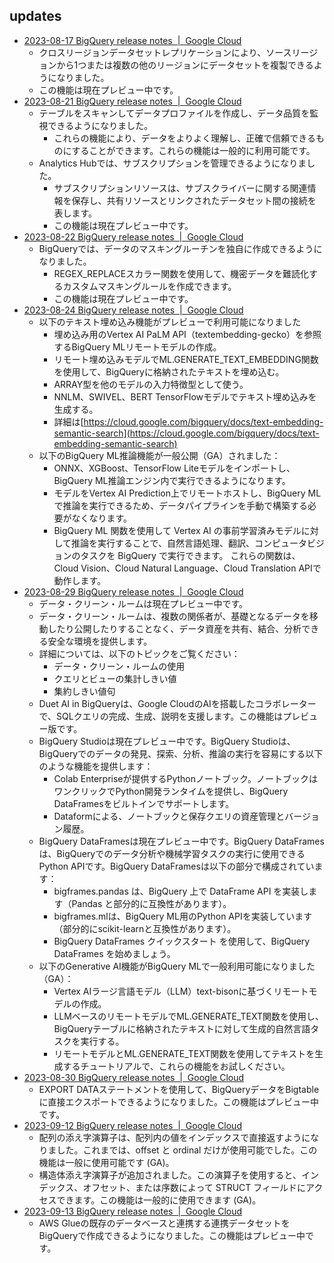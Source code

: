 

## updates

- [2023-08-17 BigQuery release notes  |  Google Cloud](https://cloud.google.com/bigquery/docs/release-notes#August_17_2023)
  - クロスリージョンデータセットレプリケーションにより、ソースリージョンから1つまたは複数の他のリージョンにデータセットを複製できるようになりました。
  - この機能は現在プレビュー中です。
- [2023-08-21 BigQuery release notes  |  Google Cloud](https://cloud.google.com/bigquery/docs/release-notes#August_21_2023)
  - テーブルをスキャンしてデータプロファイルを作成し、データ品質を監視できるようになりました。
    - これらの機能により、データをよりよく理解し、正確で信頼できるものにすることができます。これらの機能は一般的に利用可能です。
  - Analytics Hubでは、サブスクリプションを管理できるようになりました。
    - サブスクリプションリソースは、サブスクライバーに関する関連情報を保存し、共有リソースとリンクされたデータセット間の接続を表します。
    - この機能は現在プレビュー中です。
- [2023-08-22 BigQuery release notes  |  Google Cloud](https://cloud.google.com/bigquery/docs/release-notes#August_22_2023)
  - BigQueryでは、データのマスキングルーチンを独自に作成できるようになりました。
    - REGEX_REPLACEスカラー関数を使用して、機密データを難読化するカスタムマスキングルールを作成できます。
    - この機能は現在プレビュー中です。
- [2023-08-24 BigQuery release notes  |  Google Cloud](https://cloud.google.com/bigquery/docs/release-notes#August_24_2023)
  - 以下のテキスト埋め込み機能がプレビューで利用可能になりました
    - 埋め込み用のVertex AI PaLM API（textembedding-gecko）を参照するBigQuery MLリモートモデルの作成。
    - リモート埋め込みモデルでML.GENERATE_TEXT_EMBEDDING関数を使用して、BigQueryに格納されたテキストを埋め込む。
    - ARRAY<NUMERIC>型を他のモデルの入力特徴型として使う。
    - NNLM、SWIVEL、BERT TensorFlowモデルでテキスト埋め込みを生成する。
    - 詳細は[https://cloud.google.com/bigquery/docs/text-embedding-semantic-search](https://cloud.google.com/bigquery/docs/text-embedding-semantic-search)
  - 以下のBigQuery ML推論機能が一般公開（GA）されました：
    - ONNX、XGBoost、TensorFlow Liteモデルをインポートし、BigQuery ML推論エンジン内で実行できるようになります。
    - モデルをVertex AI Prediction上でリモートホストし、BigQuery MLで推論を実行できるため、データパイプラインを手動で構築する必要がなくなります。
    - BigQuery ML 関数を使用して Vertex AI の事前学習済みモデルに対して推論を実行することで、自然言語処理、翻訳、コンピュータビジョンのタスクを BigQuery で実行できます。
    これらの関数は、Cloud Vision、Cloud Natural Language、Cloud Translation APIで動作します。
- [2023-08-29 BigQuery release notes  |  Google Cloud](https://cloud.google.com/bigquery/docs/release-notes#August_29_2023)
  - データ・クリーン・ルームは現在プレビュー中です。
  - データ・クリーン・ルームは、複数の関係者が、基礎となるデータを移動したり公開したりすることなく、データ資産を共有、結合、分析できる安全な環境を提供します。
  - 詳細については、以下のトピックをご覧ください：
    - データ・クリーン・ルームの使用
    - クエリとビューの集計しきい値
    - 集約しきい値句
  - Duet AI in BigQueryは、Google CloudのAIを搭載したコラボレーターで、SQLクエリの完成、生成、説明を支援します。この機能はプレビュー版です。
  - BigQuery Studioは現在プレビュー中です。BigQuery Studioは、BigQueryでのデータの発見、探索、分析、推論の実行を容易にする以下のような機能を提供します：
    - Colab Enterpriseが提供するPythonノートブック。ノートブックはワンクリックでPython開発ランタイムを提供し、BigQuery DataFramesをビルトインでサポートします。
    - Dataformによる、ノートブックと保存クエリの資産管理とバージョン履歴。
  - BigQuery DataFramesは現在プレビュー中です。BigQuery DataFramesは、BigQueryでのデータ分析や機械学習タスクの実行に使用できるPython APIです。BigQuery DataFramesは以下の部分で構成されています：
    - bigframes.pandas は、BigQuery 上で DataFrame API を実装します（Pandas と部分的に互換性があります）。
    - bigframes.mlは、BigQuery ML用のPython APIを実装しています（部分的にscikit-learnと互換性があります）。
    - BigQuery DataFrames クイックスタート を使用して、BigQuery DataFrames を始めましょう。
  - 以下のGenerative AI機能がBigQuery MLで一般利用可能になりました（GA）：
    - Vertex AIラージ言語モデル（LLM）text-bisonに基づくリモートモデルの作成。
    - LLMベースのリモートモデルでML.GENERATE_TEXT関数を使用し、BigQueryテーブルに格納されたテキストに対して生成的自然言語タスクを実行する。
    - リモートモデルとML.GENERATE_TEXT関数を使用してテキストを生成するチュートリアルで、これらの機能をお試しください。
- [2023-08-30 BigQuery release notes  |  Google Cloud](https://cloud.google.com/bigquery/docs/release-notes#August_30_2023)
  - EXPORT DATAステートメントを使用して、BigQueryデータをBigtableに直接エクスポートできるようになりました。この機能はプレビュー中です。
- [2023-09-12 BigQuery release notes  |  Google Cloud](https://cloud.google.com/bigquery/docs/release-notes#September_12_2023)
  - 配列の添え字演算子は、配列内の値をインデックスで直接返すようになりました。これまでは、offset と ordinal だけが使用可能でした。この機能は一般に使用可能です (GA)。
  - 構造体添え字演算子が追加されました。この演算子を使用すると、インデックス、オフセット、または序数によって STRUCT フィールドにアクセスできます。この機能は一般的に使用できます (GA)。
- [2023-09-13 BigQuery release notes  |  Google Cloud](https://cloud.google.com/bigquery/docs/release-notes#September_13_2023)
  - AWS Glueの既存のデータベースと連携する連携データセットをBigQueryで作成できるようになりました。この機能はプレビュー中です。